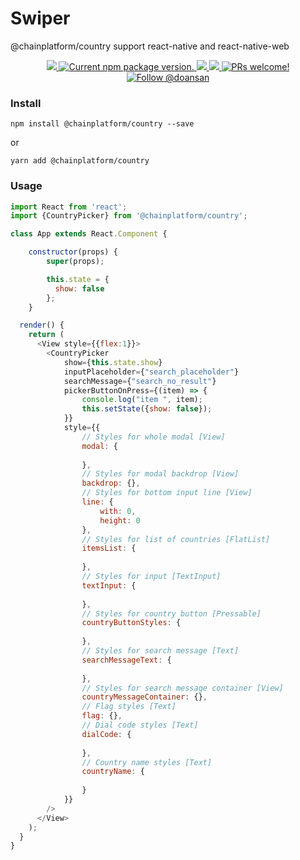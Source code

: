 # Swiper
@chainplatform/country support react-native and react-native-web

<p align="center">
  <a href="https://github.com/ChainPlatform/react-native-country-codes-picker/blob/HEAD/LICENSE">
    <img src="https://img.shields.io/badge/license-MIT-blue.svg" />
  </a>
  <a href="https://www.npmjs.com/package/@chainplatform/swiper">
    <img src="https://img.shields.io/npm/v/@chainplatform/swiper?color=brightgreen&label=npm%20package" alt="Current npm package version." />
  </a>
  <a href="https://www.npmjs.com/package/@chainplatform/swiper">
    <img src="https://img.shields.io/npm/dt/@chainplatform/swiper.svg"></img>
  </a>
  <a href="https://www.npmjs.com/package/@chainplatform/swiper">
    <img src="https://img.shields.io/badge/platform-android%20%7C%20ios%20%7C%20web-blue"></img>
  </a>
  <a href="https://github.com/ChainPlatform/react-native-country-codes-picker/pulls">
    <img src="https://img.shields.io/badge/PRs-welcome-brightgreen.svg" alt="PRs welcome!" />
  </a>
  <a href="https://twitter.com/intent/follow?screen_name=doansan">
    <img src="https://img.shields.io/twitter/follow/doansan.svg?label=Follow%20@doansan" alt="Follow @doansan" />
  </a>
</p>

### Install
```
npm install @chainplatform/country --save
```
or
```
yarn add @chainplatform/country
```


### Usage

```js
import React from 'react';
import {CountryPicker} from '@chainplatform/country';

class App extends React.Component {

    constructor(props) {
        super(props);

        this.state = {
          show: false
        };
    }

  render() {
    return (
      <View style={{flex:1}}>
        <CountryPicker
            show={this.state.show}
            inputPlaceholder={"search_placeholder"}
            searchMessage={"search_no_result"}
            pickerButtonOnPress={(item) => {
                console.log("item ", item);
                this.setState({show: false});
            }}
            style={{
                // Styles for whole modal [View]
                modal: {
                  
                },
                // Styles for modal backdrop [View]
                backdrop: {},
                // Styles for bottom input line [View]
                line: {
                    with: 0,
                    height: 0
                },
                // Styles for list of countries [FlatList]
                itemsList: {
                    
                },
                // Styles for input [TextInput]
                textInput: {
                    
                },
                // Styles for country button [Pressable]
                countryButtonStyles: {
                    
                },
                // Styles for search message [Text]
                searchMessageText: {
                    
                },
                // Styles for search message container [View]
                countryMessageContainer: {},
                // Flag styles [Text]
                flag: {},
                // Dial code styles [Text]
                dialCode: {
                    
                },
                // Country name styles [Text]
                countryName: {
                    
                }
            }}
        />
      </View>
    );
  }
}
```